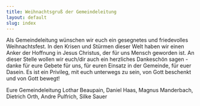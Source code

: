```yaml
---
title: Weihnachtsgruß der Gemeindeleitung
layout: default
slug: index
---
```

Als Gemeindeleitung wünschen wir euch ein gesegnetes und friedevolles Weihnachtsfest. In den Krisen und Stürmen dieser Welt haben wir einen Anker der Hoffnung in Jesus Christus, der für uns Mensch geworden ist.
An dieser Stelle wollen wir euch/dir auch ein herzliches Dankeschön sagen - danke für eure Gebete für uns, für euren Einsatz in der Gemeinde, für euer Dasein. Es ist ein Privileg, mit euch unterwegs zu sein, von Gott beschenkt und von Gott bewegt!

Eure Gemeindeleitung
Lothar Beaupain, Daniel Haas, Magnus Manderbach, Dietrich Orth, Andre Pulfrich, Silke Sauer 
